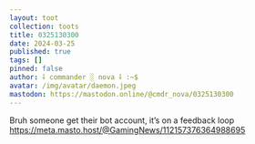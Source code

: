 ```yaml
---
layout: toot
collection: toots
title: 0325130300
date: 2024-03-25
published: true
tags: []
pinned: false
author: ⸸ commander ░ nova ⸸ :~$
avatar: /img/avatar/daemon.jpeg
mastodon: https://mastodon.online/@cmdr_nova/0325130300
---
```


Bruh someone get their bot account, it’s on a feedback loop https://meta.masto.host/@GamingNews/112157376364988695
